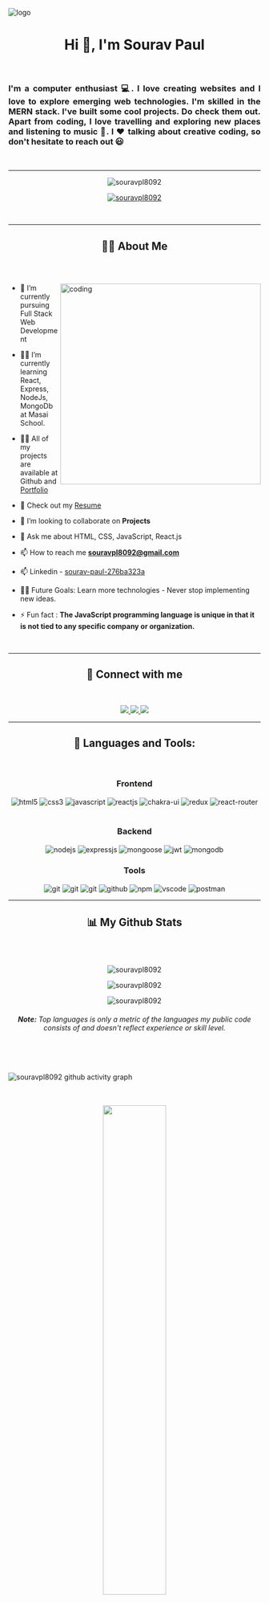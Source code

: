 ![logo](https://github.com/souravpl8092/souravpl8092/blob/main/iFull%20stack%20web%20Developer%20(1).png)
<h1 align="center">Hi 👋, I'm Sourav Paul</h1>
<br/>
<h3 align="justify">I'm a computer enthusiast 💻. I love creating websites and I love to explore emerging web technologies. I'm skilled in the MERN stack. I've built some cool projects. Do check them out. Apart from coding, I love travelling and exploring new places and listening to music 🎵. I ♥️ talking about creative coding, so don't hesitate to reach out 😃</h3>
<br/>
<hr/>

<p align="center"> <img src="https://komarev.com/ghpvc/?username=souravpl8092&label=Profile%20views&color=0e75b6&style=flat" alt="souravpl8092" /> </p>

<p align="center"> <a href="https://github.com/ryo-ma/github-profile-trophy"><img src="https://github-profile-trophy.vercel.app/?username=souravpl8092&theme=light" alt="souravpl8092" /></a> </p>
<br/>
<hr/>
<h2 align="center">🙋‍♂️ About Me</h2>
<br/>

<p align="left"> <a href="https://twitter.com/" target="blank"><img src="https://img.shields.io/twitter/follow/?logo=twitter&style=for-the-badge" alt="" /></a> </p>
<img align="right" alt="coding" width="400" src="https://media0.giphy.com/media/qgQUggAC3Pfv687qPC/giphy.gif">

- 🔭 I’m currently pursuing Full Stack Web Development

- 👨‍💻 I’m currently learning React, Express, NodeJs, MongoDb at Masai School.

- 👨‍💻 All of my projects are available at Github and [Portfolio](https://souravpl8092.github.io/)

- 📄 Check out my [Resume](https://drive.google.com/file/d/1oJRimqmYFWLFSMBbWeLdnjvbHLHIkSub/view?usp=sharing)

- 💞️ I’m looking to collaborate on **Projects**

- 💬 Ask me about HTML, CSS, JavaScript, React.js

- 📫 How to reach me **souravpl8092@gmail.com**

- 📫 Linkedin - [sourav-paul-276ba323a](https://www.linkedin.com/in/sourav-paul-276ba323a/)

- 💪🏼 Future Goals: Learn more technologies - Never stop implementing new ideas.

- ⚡ Fun fact : **The JavaScript programming language is unique in that it is not tied to any specific company or organization.**
<br/>
<hr/>

<h2 align="center">📱 Connect with me</h2>
<br />

<p align="center">
  
   <a href="https://mail.google.com/mail/u/0/#inbox" target="_blank">
    <img src="https://img.shields.io/badge/Gmail-D14836?style=for-the-badge&logo=gmail&logoColor=white" />
    </a>
  
  <a href="https://twitter.com/Souravpl500">
    <img src="https://img.shields.io/badge/Twitter-1DA1F2?style=for-the-badge&logo=twitter&logoColor=white" />
   </a>

<a href="https://www.linkedin.com/in/sourav-paul-276ba323a/">
    <img src="https://img.shields.io/badge/linkedin-%230077B5.svg?&style=for-the-badge&logo=linkedin&logoColor=white" />
</a>
</p>
<hr/>
<h2 align="center">🚀 Languages and Tools:</h2>
<br/>
<div align="center"> 
<div align="center"><h3 align="center">Frontend</h3>
<img src="https://img.shields.io/badge/html5-%23E34F26.svg?style=for-the-badge&logo=html5&logoColor=white" align="center" alt="html5">
<img src = "https://img.shields.io/badge/css3-%231572B6.svg?style=for-the-badge&logo=css3&logoColor=white" align="center" alt="css3">
<img src ="https://img.shields.io/badge/javascript-%23323330.svg?style=for-the-badge&logo=javascript&logoColor=%23F7DF1E" align="center" alt="javascript">
<img src="https://img.shields.io/badge/React-20232A?style=for-the-badge&logo=react&logoColor=61DAFB"  align="center" alt="reactjs" />
<img src = "https://img.shields.io/badge/chakra ui-%234ED1C5.svg?style=for-the-badge&logo=chakraui&logoColor=white" align="center" alt="chakra-ui"/>
<img src="https://img.shields.io/badge/Redux-593D88?style=for-the-badge&logo=redux&logoColor=white"  align="center" alt="redux" />
<img src="https://img.shields.io/badge/React_Router-CA4245?style=for-the-badge&logo=react-router&logoColor=white"  align="center" alt="react-router" />
</div>
 <br/>
  <div align="center"><h3 align="center">Backend</h3> 
<img src="https://img.shields.io/badge/Node.js-339933?style=for-the-badge&logo=nodedotjs&logoColor=white" align="center" alt="nodejs" />
<img src="https://img.shields.io/badge/Express.js-000000?style=for-the-badge&logo=express&logoColor=white" align="center" alt="expressjs"/>
<img src="https://img.shields.io/badge/mongoose-%2300f.svg?style=for-the-badge&logo=fastify&logoColor=white" align="center" alt="mongoose"/>
<img src="https://img.shields.io/badge/JWT-black?style=for-the-badge&logo=JSON%20web%20tokens" align="center" alt="jwt"/>
<img src="https://img.shields.io/badge/MongoDB-4EA94B?style=for-the-badge&logo=mongodb&logoColor=white" align="center" alt="mongodb"/>
 </div>
<div align="center"><h3 align="center">Tools</h3> 
<img src="https://img.shields.io/badge/Git-f44d27?style=for-the-badge&logo=git&logoColor=white"  align="center" alt="git"/>
<img src="https://img.shields.io/badge/netlify-%23000000.svg?style=for-the-badge&logo=netlify&logoColor=#00C7B7" align="center" alt="git"/>
<img src="https://img.shields.io/badge/vercel-%23000000.svg?style=for-the-badge&logo=vercel&logoColor=whit" align="center" alt="git"/>
<img src="https://img.shields.io/badge/GitHub-100000?style=for-the-badge&logo=github&logoColor=white"  align="center" alt="github"/>
<img src = "https://img.shields.io/badge/NPM-%23000000.svg?style=for-the-badge&logo=npm&logoColor=white" align="center" alt="npm">
<img src="https://img.shields.io/badge/Visual%20Studio-5C2D91.svg?style=for-the-badge&logo=visual-studio&logoColor=white"  align="center" alt="vscode"/>
<img src ="https://img.shields.io/badge/Postman-FF6C37?style=for-the-badge&logo=postman&logoColor=white" align="center" alt="postman">
 </div>
</div>
<hr/>
<h2 align="center">📊 My Github Stats</h2>
<br/> 
<br/> 
<div align="center">
<p align="center"> 
<img src="https://github-readme-stats.vercel.app/api/top-langs/?username=souravpl8092&layout=compact&theme=radical" alt="souravpl8092" />
</p>
<p align="center"> 
<img src="https://github-readme-stats.vercel.app/api?username=souravpl8092&show_icons=true&include_all_commits=true&count_private=true&contribs&locale=en&theme=radical" alt="souravpl8092"/>
</p>
<p align="center"> 
<img style="margin: auto;" src="https://github-readme-streak-stats.herokuapp.com?user=souravpl8092&theme=radical" alt="souravpl8092">
</p>
  
<h6 align="center"> <b>Note:</b> Top languages is only a metric of the languages my public code consists of and doesn't reflect experience or skill level.</h6>
</div>
<br>
<br>

![souravpl8092 github activity graph](https://github-readme-activity-graph.cyclic.app/graph?username=souravpl8092&bg_color=0D1117&color=5BCDEC&line=5BCDEC&point=FFFFFF&hide_border=true)

<br>
<br>

<div align="center">
<img src="https://readme-typing-svg.herokuapp.com?font=Architects+Daughter&amp;color=white&amp;size=20&amp;lines=Thanks!+For+Visiting+On+My+Profile!;See+You+Next-Time+Hope+u+like+it...👨🏻‍💻;" style="width: 50%;">

</div>



<img  src="https://raw.githubusercontent.com/Trilokia/Trilokia/379277808c61ef204768a61bbc5d25bc7798ccf1/bottom_header.svg" />
